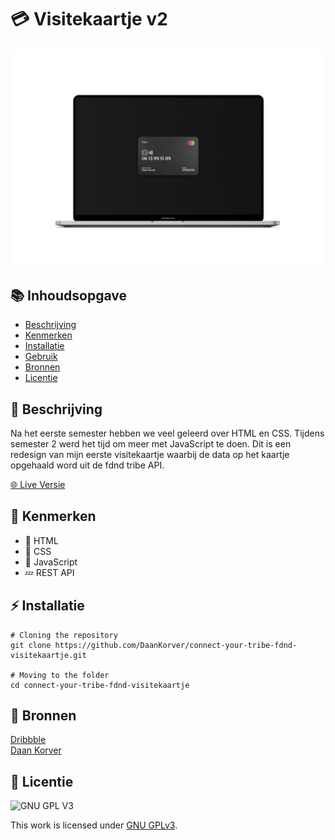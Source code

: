 # 💳 Visitekaartje v2
<img src="https://github.com/DaanKorver/connect-your-tribe-fdnd-visitekaartje/blob/main/assets/mockup.png">

## 📚 Inhoudsopgave

  * [Beschrijving](#beschrijving)
  * [Kenmerken](#kenmerken)
  * [Installatie](#installatie)
  * [Gebruik](#gebruik)
  * [Bronnen](#bronnen)
  * [Licentie](#licentie)

## 📃 Beschrijving
Na het eerste semester hebben we veel geleerd over HTML en CSS. Tijdens semester 2 werd het tijd om meer met JavaScript te doen. Dit is een redesign van mijn eerste visitekaartje waarbij de data op het kaartje opgehaald word uit de fdnd tribe API.  

[🌐 Live Versie]("http://daankorver.student.fdnd.nl/")

## 🔮 Kenmerken
* 📙 HTML
* 📘 CSS
* 🚀 JavaScript
* 💤 REST API

## ⚡ Installatie
```
# Cloning the repository
git clone https://github.com/DaanKorver/connect-your-tribe-fdnd-visitekaartje.git

# Moving to the folder
cd connect-your-tribe-fdnd-visitekaartje
```

## 🍱 Bronnen
[Dribbble]("https://dribbble.com/")  
[Daan Korver]("https://daankorver.nl/")

## 🎫 Licentie

![GNU GPL V3](https://www.gnu.org/graphics/gplv3-127x51.png)

This work is licensed under [GNU GPLv3](./LICENSE).
